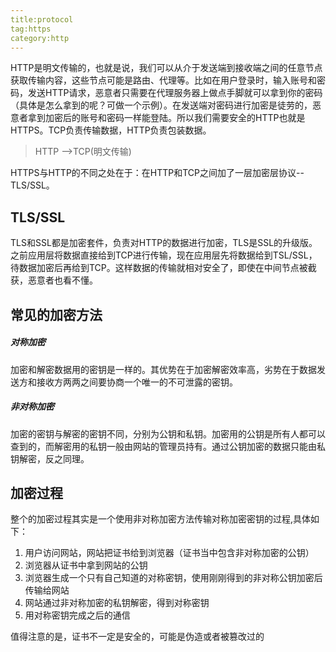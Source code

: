 ```yaml
---
title:protocol
tag:https
category:http
---
```

HTTP是明文传输的，也就是说，我们可以从介于发送端到接收端之间的任意节点获取传输内容，这些节点可能是路由、代理等。比如在用户登录时，输入账号和密码，发送HTTP请求，恶意者只需要在代理服务器上做点手脚就可以拿到你的密码（具体是怎么拿到的呢？可做一个示例）。在发送端对密码进行加密是徒劳的，恶意者拿到加密后的账号和密码一样能登陆。所以我们需要安全的HTTP也就是HTTPS。TCP负责传输数据，HTTP负责包装数据。

>HTTP -->TCP(明文传输)

HTTPS与HTTP的不同之处在于：在HTTP和TCP之间加了一层加密层协议--TLS/SSL。

## TLS/SSL
TLS和SSL都是加密套件，负责对HTTP的数据进行加密，TLS是SSL的升级版。之前应用层将数据直接给到TCP进行传输，现在应用层先将数据给到TSL/SSL，待数据加密后再给到TCP。这样数据的传输就相对安全了，即使在中间节点被截获，恶意者也看不懂。

## 常见的加密方法
##### 对称加密
加密和解密数据用的密钥是一样的。其优势在于加密解密效率高，劣势在于数据发送方和接收方两两之间要协商一个唯一的不可泄露的密钥。

##### 非对称加密
加密的密钥与解密的密钥不同，分别为公钥和私钥。加密用的公钥是所有人都可以查到的，而解密用的私钥一般由网站的管理员持有。通过公钥加密的数据只能由私钥解密，反之同理。

## 加密过程
整个的加密过程其实是一个使用非对称加密方法传输对称加密密钥的过程,具体如下：

1. 用户访问网站，网站把证书给到浏览器（证书当中包含非对称加密的公钥）
2. 浏览器从证书中拿到网站的公钥
3. 浏览器生成一个只有自己知道的对称密钥，使用刚刚得到的非对称公钥加密后传输给网站
4. 网站通过非对称加密的私钥解密，得到对称密钥
5. 用对称密钥完成之后的通信

值得注意的是，证书不一定是安全的，可能是伪造或者被篡改过的
